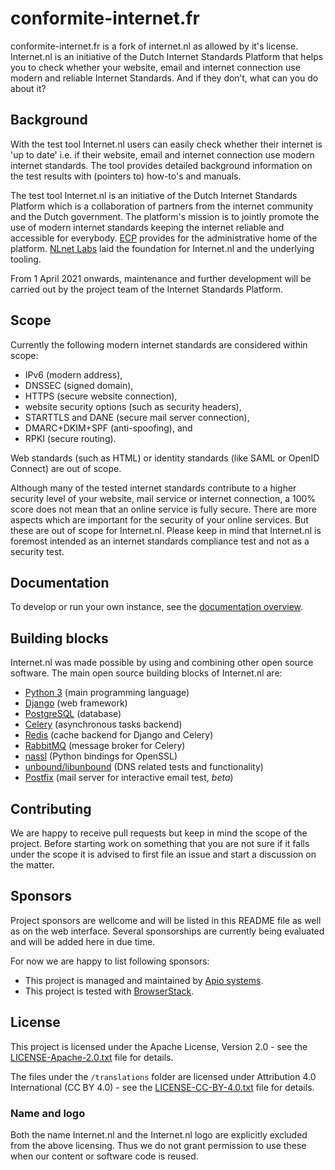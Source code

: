 # conformite-internet.fr

conformite-internet.fr is a fork of internet.nl as allowed by it's license.
Internet.nl is an initiative of the Dutch Internet Standards Platform that
helps you to check whether your website, email and internet connection use
modern and reliable Internet Standards. And if they don’t, what can you do
about it?


## Background

With the test tool Internet.nl users can easily check whether their internet is
'up to date' i.e. if their website, email and internet connection use modern
internet standards. The tool provides detailed background information on the
test results with (pointers to) how-to's and manuals.

The test tool Internet.nl is an initiative of the Dutch Internet Standards
Platform which is a collaboration of partners from the internet community and
the Dutch government. The platform's mission is to jointly promote the use of
modern internet standards keeping the internet reliable and accessible for
everybody. [ECP](https://ecp.nl/) provides for the administrative home of the
platform. [NLnet Labs](https://nlnetlabs.nl/) laid the foundation for 
Internet.nl and the underlying tooling. 

From 1 April 2021 onwards, maintenance and further development will be carried
out by the project team of the Internet Standards Platform.


## Scope

Currently the following modern internet standards are considered within scope:
  - IPv6 (modern address),
  - DNSSEC (signed domain),
  - HTTPS (secure website connection),
  - website security options (such as security headers),
  - STARTTLS and DANE (secure mail server connection),
  - DMARC+DKIM+SPF (anti-spoofing), and
  - RPKI (secure routing).

Web standards (such as HTML) or identity standards (like SAML or OpenID
Connect) are out of scope.

Although many of the tested internet standards contribute to a higher security
level of your website, mail service or internet connection, a 100% score does
not mean that an online service is fully secure. There are more aspects which
are important for the security of your online services. But these are out of
scope for Internet.nl. Please keep in mind that Internet.nl is foremost
intended as an internet standards compliance test and not as a security test.


## Documentation

To develop or run your own instance, see the
[documentation overview](https://github.com/internetstandards/Internet.nl/blob/main/documentation/README.md).


## Building blocks

Internet.nl was made possible by using and combining other open source software.
The main open source building blocks of Internet.nl are:

- [Python 3](https://www.python.org/) (main programming language)
- [Django](https://www.djangoproject.com/) (web framework)
- [PostgreSQL](https://www.postgresql.org/) (database)
- [Celery](http://www.celeryproject.org/) (asynchronous tasks backend)
- [Redis](https://redis.io/) (cache backend for Django and Celery)
- [RabbitMQ](https://www.rabbitmq.com/) (message broker for Celery)
- [nassl](https://github.com/nabla-c0d3/nassl) (Python bindings for OpenSSL)
- [unbound/libunbound](https://www.nlnetlabs.nl/projects/unbound/about/) (DNS related tests and functionality)
- [Postfix](https://www.postfix.org/) (mail server for interactive email test, _beta_)


## Contributing

We are happy to receive pull requests but keep in mind the scope of the
project. Before starting work on something that you are not sure if it falls
under the scope it is advised to first file an issue and start a discussion on
the matter.

## Sponsors
Project sponsors are wellcome and will be listed in this README file as well as on the web interface. Several 
sponsorships are currently being evaluated and will be added here in due time.

For now we are happy to list following sponsors:

- This project is managed and maintained by [Apio systems](https://apio.systems).
- This project is tested with [BrowserStack](https://www.browserstack.com).

## License

This project is licensed under the Apache License, Version 2.0 - see the
[LICENSE-Apache-2.0.txt](LICENSE-Apache-2.0.txt) file for details.

The files under the `/translations` folder are licensed under Attribution 4.0
International (CC BY 4.0) - see the [LICENSE-CC-BY-4.0.txt](LICENSE-CC-BY-4.0.txt)
file for details.

### Name and logo
Both the name Internet.nl and the Internet.nl logo are explicitly excluded from
the above licensing. Thus we do not grant permission to use these when our
content or software code is reused.
